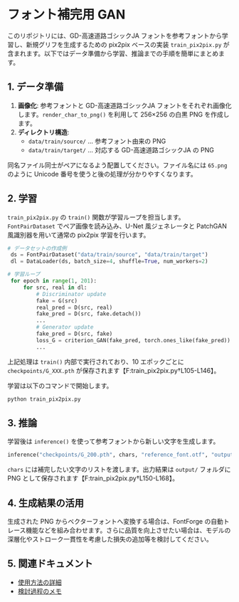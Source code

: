 # フォント補完用 GAN

このリポジトリには、GD-高速道路ゴシックJA フォントを参考フォントから学習し、新規グリフを生成するための pix2pix ベースの実装 `train_pix2pix.py` が含まれます。以下ではデータ準備から学習、推論までの手順を簡単にまとめます。

## 1. データ準備

1. **画像化**: 参考フォントと GD-高速道路ゴシックJA フォントをそれぞれ画像化します。`render_char_to_png()` を利用して 256×256 の白黒 PNG を作成します。
2. **ディレクトリ構造**:
   - `data/train/source/` … 参考フォント由来の PNG
   - `data/train/target/` … 対応する GD-高速道路ゴシックJA の PNG

同名ファイル同士がペアになるよう配置してください。ファイル名には `65.png` のように Unicode 番号を使うと後の処理が分かりやすくなります。

## 2. 学習

`train_pix2pix.py` の `train()` 関数が学習ループを担当します。`FontPairDataset` でペア画像を読み込み、U-Net 風ジェネレータと PatchGAN 風識別器を用いて通常の pix2pix 学習を行います。

```python
# データセットの作成例
 ds = FontPairDataset("data/train/source", "data/train/target")
 dl = DataLoader(ds, batch_size=4, shuffle=True, num_workers=2)
```

```python
# 学習ループ
 for epoch in range(1, 201):
     for src, real in dl:
         # Discriminator update
         fake = G(src)
         real_pred = D(src, real)
         fake_pred = D(src, fake.detach())
         ...
         # Generator update
         fake_pred = D(src, fake)
         loss_G = criterion_GAN(fake_pred, torch.ones_like(fake_pred)) + 100 * criterion_L1(fake, real)
         ...
```
上記処理は `train()` 内部で実行されており、10 エポックごとに `checkpoints/G_XXX.pth` が保存されます【F:train_pix2pix.py†L105-L146】。

学習は以下のコマンドで開始します。

```bash
python train_pix2pix.py
```

## 3. 推論

学習後は `inference()` を使って参考フォントから新しい文字を生成します。

```python
inference("checkpoints/G_200.pth", chars, "reference_font.otf", "output")
```
`chars` には補完したい文字のリストを渡します。出力結果は `output/` フォルダに PNG として保存されます【F:train_pix2pix.py†L150-L168】。

## 4. 生成結果の活用

生成された PNG からベクターフォントへ変換する場合は、FontForge の自動トレース機能などを組み合わせます。さらに品質を向上させたい場合は、モデルの深層化やストローク一貫性を考慮した損失の追加等を検討してください。


## 5. 関連ドキュメント

- [使用方法の詳細](usage.md)
- [検討過程のメモ](process.md)


